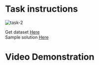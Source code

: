 <h1>Task instructions</h1>

![task-2](image.png)

Get dataset <a href="https://bit.ly/3kXTdox">Here</a>
<br>
Sample solution <a href="https://bit.ly/3cGyP8j">Here</a>

<h1>Video Demonstration</h1>

